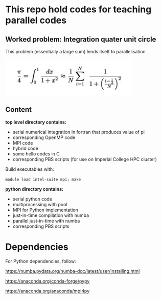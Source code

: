 
# This repo hold codes for teaching parallel codes

## Worked problem: Integration quater unit circle

This problem (essentially a large sum) lends itself to parallelisation

![underlying math](unit_circle_integration.png)

## Content

**top level directory contains:**
- serial numerical integration in fortran that produces value of pi
- corresponding OpenMP code
- MPI code
- hybrid code
- some hello codes in C
- corresponding PBS scripts (for use on Imperial College HPC cluster)


Build executables with:

`module load intel-suite mpi; make`


**python directory contains:**
- serial python code
- multiprocessing with pool
- MPI for Python implementation
- just-in-time compilation with numba
- parallel just-in-time with numba
- corresponding PBS scripts


# Dependencies

For Python dependencies, follow:

https://numba.pydata.org/numba-doc/latest/user/installing.html

https://anaconda.org/conda-forge/pypy 

https://anaconda.org/anaconda/mpi4py




